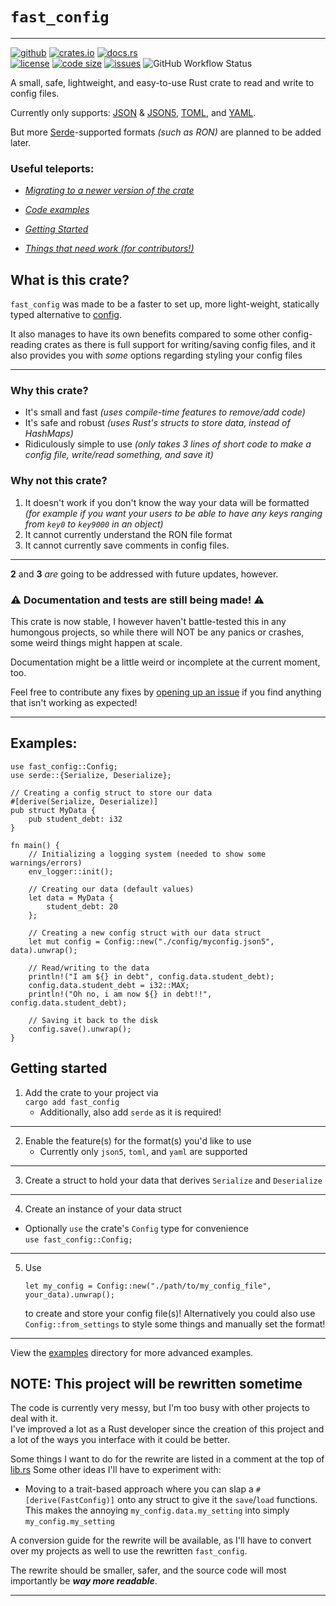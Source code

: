 `fast_config`
=============
---

[<img alt="github" src="https://img.shields.io/badge/github-fast_config-brightgreen.svg?logo=github&style=for-the-badge"/>](https://github.com/FlooferLand/fast_config)
[<img alt="crates.io" src="https://img.shields.io/crates/v/fast_config?logo=rust&style=for-the-badge"/>](https://crates.io/crates/fast_config)
[<img alt="docs.rs" src="https://img.shields.io/badge/docs.rs-fast_config-988.svg?logo=rust&style=for-the-badge"/>](https://docs.rs/fast_config)
<br style="display: block; margin: 0 0; content: '---'" />
[<img alt="license" src="https://img.shields.io/github/license/FlooferLand/fast_config?style=flat"/>](https://github.com/FlooferLand/fast_config/blob/main/LICENSE)
[<img alt="code size" src="https://img.shields.io/github/languages/code-size/FlooferLand/fast_config?style=flat"/>](https://www.youtube.com/watch?v=dQw4w9WgXcQ)
[<img alt="issues" src="https://img.shields.io/github/issues/FlooferLand/fast_config?label=open%20issues&style=flat"/>](https://github.com/FlooferLand/fast_config/issues)
![GitHub Workflow Status](https://img.shields.io/github/actions/workflow/status/FlooferLand/fast_config/main_test.yml)

A small, safe, lightweight, and easy-to-use Rust crate to read and write to config files.

Currently only supports:
[JSON](https://crates.io/crates/serde_json) & [JSON5](https://crates.io/crates/json5),
[TOML](https://crates.io/crates/toml),
and
[YAML](https://crates.io/crates/serde_yml).

But more [Serde](https://serde.rs/)-supported formats *(such as RON)* are planned to be added later.

### Useful teleports:
- *[Migrating to a newer version of the crate](https://github.com/FlooferLand/fast_config/blob/main/CONVERSION_TUTORIAL.md)*

- *[Code examples](#examples)*

- *[Getting Started](#getting-started)*

- *[Things that need work (for contributors!)](./TODO.md)*


## What is this crate?
`fast_config` was made to be a faster to set up, more light-weight, statically typed alternative to [config](https://crates.io/crates/config).

It also manages to have its own benefits compared to some other config-reading crates
as there is full support for writing/saving config files,
and it also provides you with *some* options regarding styling your config files

---

### Why this crate?
- It's small and fast *(uses compile-time features to remove/add code)*
- It's safe and robust *(uses Rust's structs to store data, instead of HashMaps)*
- Ridiculously simple to use *(only takes 3 lines of short code to make a config file, write/read something, and save it)*

### Why not this crate?
1. It doesn't work if you don't know the way your data will be formatted
  *(for example if you want your users to be able to have any keys ranging from `key0` to `key9000` in an object)*
2. It cannot currently understand the RON file format
3. It cannot currently save comments in config files.
---
**2** and **3** _are_ going to be addressed with future updates, however.

### ⚠ Documentation and tests are still being made! ⚠
This crate is now stable, I however haven't battle-tested this in any humongous projects,
so while there will NOT be any panics or crashes, some weird things might happen at scale.

Documentation might be a little weird or incomplete at the current moment, too.

Feel free to contribute any fixes by [opening up an issue](https://github.com/FlooferLand/fast_config/issues) if you find
anything that isn't working as expected!

---

## Examples:
```rust,ignore
use fast_config::Config;
use serde::{Serialize, Deserialize};

// Creating a config struct to store our data
#[derive(Serialize, Deserialize)]
pub struct MyData {
    pub student_debt: i32
}

fn main() {
    // Initializing a logging system (needed to show some warnings/errors)
    env_logger::init();

    // Creating our data (default values)
    let data = MyData {
        student_debt: 20
    };

    // Creating a new config struct with our data struct
    let mut config = Config::new("./config/myconfig.json5", data).unwrap();

    // Read/writing to the data
    println!("I am ${} in debt", config.data.student_debt);
    config.data.student_debt = i32::MAX;
    println!("Oh no, i am now ${} in debt!!", config.data.student_debt);

    // Saving it back to the disk
    config.save().unwrap();
}
```

## Getting started

1. Add the crate to your project via <br/> `cargo add fast_config`
   - Additionally, also add `serde` as it is required!
---

2. Enable the feature(s) for the format(s) you'd like to use <br/>
   - Currently only `json5`, `toml`, and `yaml` are supported <br/>
---
3. Create a struct to hold your data that derives `Serialize` and `Deserialize`
---
4. Create an instance of your data struct
- Optionally `use` the crate's `Config` type for convenience <br/>
  `use fast_config::Config;`
---
5. Use <br/>
   ```rust,ignore
   let my_config = Config::new("./path/to/my_config_file", your_data).unwrap();
   ```
   to create and store your config file(s)!
Alternatively you could also use `Config::from_settings` to style some things and manually set the format!

---

View the [examples](./examples) directory for more advanced examples.

## NOTE: This project will be rewritten sometime
The code is currently very messy, but I'm too busy with other projects to deal with it. </br>
I've improved a lot as a Rust developer since the creation of this project and a lot of the ways you interface with it could be better.

Some things I want to do for the rewrite are listed in a comment at the top of [lib.rs](./src/lib.rs)
Some other ideas I'll have to experiment with:
- Moving to a trait-based approach where you can slap a `#[derive(FastConfig)]` onto any struct to give it the `save`/`load` functions.
  This makes the annoying `my_config.data.my_setting` into simply `my_config.my_setting`

A conversion guide for the rewrite will be available, as I'll have to convert over my projects as well to use the rewritten `fast_config`.

The rewrite should be smaller, safer, and the source code will most importantly be ***way more readable***.

---
<br/>
